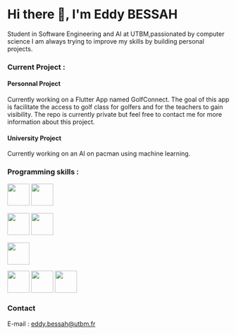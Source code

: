 # Hi there 👋, I'm Eddy BESSAH
Student in Software Engineering and AI at UTBM,passionated by computer science I am always trying to improve my skills by building personal projects.

### Current Project : 

#### Personnal Project
Currently working on a Flutter App named GolfConnect. The goal of this app is facilitate the access to golf class for golfers and for the teachers to gain visibility.
The repo is currently private but feel free to contact me for more information about this project.

#### University Project
Currently working on an AI on pacman using machine learning.

### Programming skills :

<img width=50 height=50 src="https://cdn.jsdelivr.net/gh/devicons/devicon/icons/python/python-original.svg" /> <img width=50 height=50 src="https://cdn.jsdelivr.net/gh/devicons/devicon/icons/django/django-plain.svg" />
          
<img width=50 height=50 src="https://cdn.jsdelivr.net/gh/devicons/devicon/icons/java/java-original.svg" /> <img width=50 height=50 src="https://cdn.jsdelivr.net/gh/devicons/devicon/icons/spring/spring-original.svg" />

<img width=50 height=50 src="https://cdn.jsdelivr.net/gh/devicons/devicon/icons/flutter/flutter-original.svg" />


<img width=50 height=50 src="https://cdn.jsdelivr.net/gh/devicons/devicon/icons/html5/html5-original.svg" /> <img width=50 height=50 src="https://cdn.jsdelivr.net/gh/devicons/devicon/icons/css3/css3-original.svg" /> 
<img width=50 height=50 src="https://cdn.jsdelivr.net/gh/devicons/devicon/icons/react/react-original.svg" />

### Contact

E-mail : eddy.bessah@utbm.fr

 


